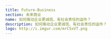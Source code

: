 ```yaml
---
title: Future-Business
section: 未来商业
name: 如何推动企业更诚信、有社会责任的运作？
description: 如何推动企业更诚信、有社会责任的运作？
logo: http://i.imgur.com/mrC5xVT.png
---
```


